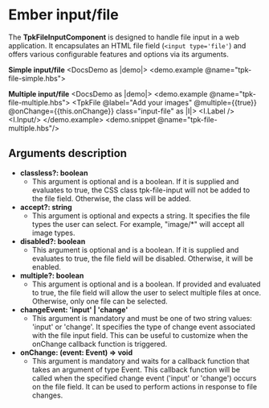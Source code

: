 # Ember input/file

The **TpkFileInputComponent** is designed to handle file input in a web application. It encapsulates an HTML file field (`<input type='file'`) and offers various configurable features and options via its arguments.

**Simple input/file**
<DocsDemo as |demo|> 
  <demo.example @name="tpk-file-simple.hbs">
  <div class="wrapper">
      <TpkFile 
        @label="Add your profile image"
        @accept="image/*"
        @disabled={{false}}
        @classless={{false}}
        @changeEvent="change"
        @onChange={{this.onChange}}
        class="input-file"
      as |I|>
          <I.Label class=".label" />
          <I.Input class="test-one" />
      </TpkFile>
    </div>
   </demo.example>
  <demo.snippet @name="tpk-file-simple.hbs"/>
</DocsDemo>

**Multiple input/file**
<DocsDemo as |demo|> 
  <demo.example @name="tpk-file-multiple.hbs">
    <TpkFile 
      @label="Add your images"
      @multiple={{true}}
      @onChange={{this.onChange}}
      class="input-file"
    as |I|>
        <I.Label />
        <I.Input/>
    </TpkFile>
   </demo.example>
  <demo.snippet @name="tpk-file-multiple.hbs"/>
</DocsDemo>

## Arguments description

- **classless?: boolean**
    - This argument is optional and is a boolean. If it is supplied and evaluates to true, the CSS class tpk-file-input will not be added to the file field. Otherwise, the class will be added.
- **accept?: string**
    - This argument is optional and expects a string. It specifies the file types the user can select. For example, "image/*" will accept all image types.
- **disabled?: boolean**
    - This argument is optional and is a boolean. If it is supplied and evaluates to true, the file field will be disabled. Otherwise, it will be enabled.
- **multiple?: boolean**
    - This argument is optional and is a boolean. If provided and evaluated to true, the file field will allow the user to select multiple files at once. Otherwise, only one file can be selected.
- **changeEvent: 'input' | 'change'**
    - This argument is mandatory and must be one of two string values: 'input' or 'change'. It specifies the type of change event associated with the file input field. This can be useful to customize when the onChange callback function is triggered.
- **onChange: (event: Event) => void**
    - This argument is mandatory and waits for a callback function that takes an argument of type Event. This callback function will be called when the specified change event ('input' or 'change') occurs on the file field. It can be used to perform actions in response to file changes.
